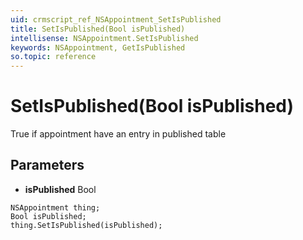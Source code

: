 ```yaml
---
uid: crmscript_ref_NSAppointment_SetIsPublished
title: SetIsPublished(Bool isPublished)
intellisense: NSAppointment.SetIsPublished
keywords: NSAppointment, GetIsPublished
so.topic: reference
---
```


# SetIsPublished(Bool isPublished)

True if appointment have an entry in published table

## Parameters

* **isPublished** Bool

```crmscript
NSAppointment thing;
Bool isPublished;
thing.SetIsPublished(isPublished);
```


